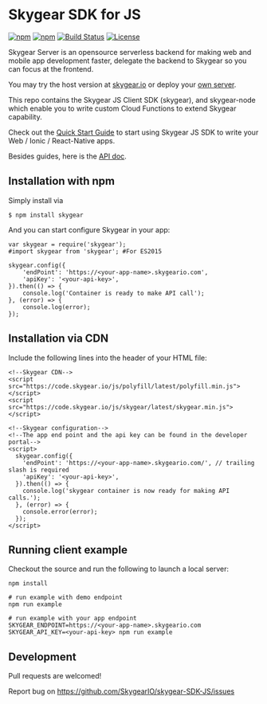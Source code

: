 # Skygear SDK for JS

[![npm](https://img.shields.io/npm/v/skygear.svg)](https://www.npmjs.com/package/skygear)
[![npm](https://img.shields.io/npm/dt/skygear.svg)](https://www.npmjs.com/package/skygear)
[![Build Status](https://travis-ci.org/SkygearIO/skygear-SDK-JS.svg?branch=master)](https://travis-ci.org/SkygearIO/skygear-SDK-JS)
[![License](https://img.shields.io/npm/l/skygear.svg)](https://www.npmjs.com/package/skygear)

Skygear Server is an opensource serverless backend for making web and mobile app
development faster, delegate the backend to Skygear so you can focus at the
frontend.

You may try the host version at [skygear.io](https://skygear.io) or deploy your
[own server](https://github.com/skygeario/skygear-server).

This repo contains the Skygear JS Client SDK (skygear), and skygear-node which
enable you to write custom Cloud Functions to extend Skygear capability.

Check out the [Quick Start Guide](https://docs.skygear.io/guides/intro/quickstart/js/)
to start using Skygear JS SDK to write your Web / Ionic / React-Native apps.

Besides guides, here is the [API doc](https://docs.skygear.io/js/reference/latest/).

## Installation with npm

Simply install via

```
$ npm install skygear
```

And you can start configure Skygear in your app:

```
var skygear = require('skygear');
#import skygear from 'skygear'; #For ES2015

skygear.config({
    'endPoint': 'https://<your-app-name>.skygeario.com',
    'apiKey': '<your-api-key>',
}).then(() => {
    console.log('Container is ready to make API call');
}, (error) => {
    console.log(error);
});
```

## Installation via CDN

Include the following lines into the header of your HTML file:

```
<!--Skygear CDN-->
<script src="https://code.skygear.io/js/polyfill/latest/polyfill.min.js"></script>
<script src="https://code.skygear.io/js/skygear/latest/skygear.min.js"></script>

<!--Skygear configuration-->
<!--The app end point and the api key can be found in the developer portal-->
<script>
  skygear.config({
    'endPoint': 'https://<your-app-name>.skygeario.com/', // trailing slash is required
    'apiKey': '<your-api-key>',
  }).then(() => {
    console.log('skygear container is now ready for making API calls.');
  }, (error) => {
    console.error(error);
  });
</script>
```

## Running client example

Checkout the source and run the following to launch a local server:

```
npm install

# run example with demo endpoint
npm run example

# run example with your app endpoint
SKYGEAR_ENDPOINT=https://<your-app-name>.skygeario.com SKYGEAR_API_KEY=<your-api-key> npm run example
```

## Development
Pull requests are welcomed!

Report bug on https://github.com/SkygearIO/skygear-SDK-JS/issues
